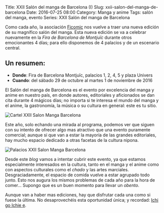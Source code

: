 Title: XXII Salón del manga de Barcelona (I)
Slug: xxii-salon-del-manga-de-barcelona
Date: 2016-07-25 08:00
Category: Manga y anime
Tags: salón del manga, evento
Series: XXII Salón del manga de Barcelona



Como cada año, la asociación [Ficomic](http://ficomic.com/inici.cfm) nos vuelve a traer una nueva edición de su magnífico salón del manga. Esta nueva edición se va a celebrar nuevamente en la *Fira de Barcelona de Montjuïc* durante otros emocionantes 4 días; para ello disponemos de 4 palacios y de un escenario central.

## Un resumen:

* **Donde**: Fira de Barcelona Montjuïc, palacios 1, 2, 4, 5 y plaza Univers
* **Cuando**: del sábado 29 de octubre al martes 1 de noviembre de 2016

El Salón del manga de Barcelona es el evento por excelencia del manga y anime en nuestro país, en donde autores, editoriales y aficionados se dan cita durante 4 mágicos días; no importa si te interesa el mundo del manga y el anime, la gastronomía, la música o su cultura en general: este es tu sitio.

![Cartel XXII Salon Manga Barcelona]({static}/images/xxii-salon-manga-barcelona-cartel.jpg)

Este año, solo echando una mirada al programa, podemos ver que siguen con su intento de ofrecer algo mas atractivo que una evento puramente comercial; aunque si que van a estar la mayoría de las grandes editoriales, hay mucho espacio dedicado a otras facetas de la cultura nipona.

![Palacios XXII Salon Manga Barcelona]({static}/images/xxii-salon-manga-barcelona-palacios.jpg)

Desde este *blog* vamos a intentar cubrir este evento, ya que estamos especialmente interesados en la cultura, tanto en el manga y el anime como con aspectos culturales como el *chado* y las artes marciales. Desgraciadamente, el espacio de comida vuelve a estar agrupado todo junto. Esto nos augura los mismos problemas de cada año para la hora de comer... Supongo que es un buen momento para llevar un *obento*.

Aunque van a haber mas ediciones, hay que disfrutar cada una como si fuese la última. No desaprovechéis esta oportunidad única; y recordad: [Ichi go Ichie e](/).
